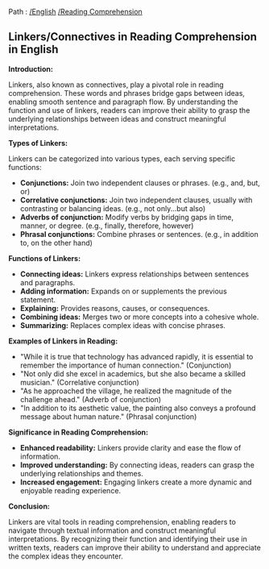 Path : [/English](../../index.md) [/Reading Comprehension](../index.md)
## **Linkers/Connectives in Reading Comprehension in English**

**Introduction:**

Linkers, also known as connectives, play a pivotal role in reading comprehension. These words and phrases bridge gaps between ideas, enabling smooth sentence and paragraph flow. By understanding the function and use of linkers, readers can improve their ability to grasp the underlying relationships between ideas and construct meaningful interpretations.


**Types of Linkers:**

Linkers can be categorized into various types, each serving specific functions:

* **Conjunctions:** Join two independent clauses or phrases. (e.g., and, but, or)
* **Correlative conjunctions:** Join two independent clauses, usually with contrasting or balancing ideas. (e.g., not only...but also)
* **Adverbs of conjunction:** Modify verbs by bridging gaps in time, manner, or degree. (e.g., finally, therefore, however)
* **Phrasal conjunctions:** Combine phrases or sentences. (e.g., in addition to, on the other hand)


**Functions of Linkers:**

* **Connecting ideas:** Linkers express relationships between sentences and paragraphs.
* **Adding information:** Expands on or supplements the previous statement.
* **Explaining:** Provides reasons, causes, or consequences.
* **Combining ideas:** Merges two or more concepts into a cohesive whole.
* **Summarizing:** Replaces complex ideas with concise phrases.


**Examples of Linkers in Reading:**

* "While it is true that technology has advanced rapidly, it is essential to remember the importance of human connection." (Conjunction)
* "Not only did she excel in academics, but she also became a skilled musician." (Correlative conjunction)
* "As he approached the village, he realized the magnitude of the challenge ahead." (Adverb of conjunction)
* "In addition to its aesthetic value, the painting also conveys a profound message about human nature." (Phrasal conjunction)


**Significance in Reading Comprehension:**

* **Enhanced readability:** Linkers provide clarity and ease the flow of information.
* **Improved understanding:** By connecting ideas, readers can grasp the underlying relationships and themes.
* **Increased engagement:** Engaging linkers create a more dynamic and enjoyable reading experience.


**Conclusion:**

Linkers are vital tools in reading comprehension, enabling readers to navigate through textual information and construct meaningful interpretations. By recognizing their function and identifying their use in written texts, readers can improve their ability to understand and appreciate the complex ideas they encounter.
